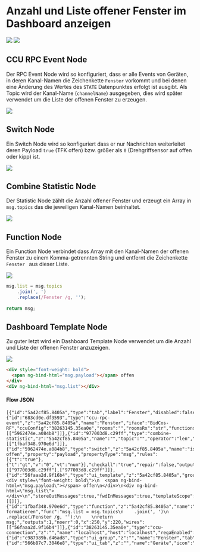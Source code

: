 # Anzahl und Liste offener Fenster im Dashboard anzeigen

![](images/window-1.png)
![](images/window-7.png)

## CCU RPC Event Node

Der RPC Event Node wird so konfiguriert, dass er alle Events von Geräten, in deren Kanal-Namen die Zeichenkette `Fenster` vorkommt und bei denen eine Änderung des Wertes des `STATE` Datenpunktes erfolgt ist ausgibt. Als Topic wird der Kanal-Name (`channelName`) ausgegeben, dies wird später verwendet um die Liste der offenen Fenster zu erzeugen.

![](images/window-2.png)


## Switch Node

Ein Switch Node wird so konfiguriert dass er nur Nachrichten weiterleitet deren Payload `true` (TFK offen) bzw. größer als `0` (Drehgriffsensor auf offen oder kipp) ist.

![](images/window-3.png)

## Combine Statistic Node

Der Statistic Node zählt die Anzahl offener Fenster und erzeugt ein Array in `msg.topics` das die jeweiligen Kanal-Namen beinhaltet.

![](images/window-4.png)


## Function Node

Ein Function Node verbindet dass Array mit den Kanal-Namen der offenen Fenster zu einem Komma-getrennten String und entfernt die Zeichenkette `Fenster ` aus dieser Liste.

![](images/window-5.png)


```javascript
msg.list = msg.topics
    .join(', ')
    .replace(/Fenster /g, '');
    
return msg;
```

## Dashboard Template Node

Zu guter letzt wird ein Dashboard Template Node verwendet um die Anzahl und Liste der offenen Fenster anzuzeigen.

![](images/window-6.png)


```html
<div style="font-weight: bold">
  <span ng-bind-html="msg.payload"></span> offen
</div>
<div ng-bind-html="msg.list"></div>
```


#### Flow JSON

```
[{"id":"5a42cf85.8405a","type":"tab","label":"Fenster","disabled":false,"info":""},{"id":"683cd0e.df3593","type":"ccu-rpc-event","z":"5a42cf85.8405a","name":"Fenster","iface":"BidCos-RF","ccuConfig":"38263145.35ea0e","rooms":"","roomsRx":"str","functions":"","functionsRx":"str","device":"","deviceRx":"str","deviceName":"","deviceNameRx":"str","deviceType":"","deviceTypeRx":"str","channel":"","channelRx":"str","channelName":"Fenster","channelNameRx":"re","channelType":"","channelTypeRx":"str","datapoint":"STATE","datapointRx":"str","change":true,"working":false,"cache":true,"topic":"${channelName}","x":110,"y":120,"wires":[["5962474e.a084b8"]]},{"id":"977003d8.c29ff","type":"combine-statistic","z":"5a42cf85.8405a","name":"","topic":"","operator":"len","defer":250,"timeout":0,"distinction":"topic","x":420,"y":120,"wires":[["1fbaf348.970e6d"]]},{"id":"5962474e.a084b8","type":"switch","z":"5a42cf85.8405a","name":"ist offen","property":"payload","propertyType":"msg","rules":[{"t":"true"},{"t":"gt","v":"0","vt":"num"}],"checkall":"true","repair":false,"outputs":2,"x":260,"y":120,"wires":[["977003d8.c29ff"],["977003d8.c29ff"]]},{"id":"56faaa2d.9f16b4","type":"ui_template","z":"5a42cf85.8405a","group":"c987989b.d46ad8","name":"","order":0,"width":"6","height":"3","format":"<div style=\"font-weight: bold\">\n  <span ng-bind-html=\"msg.payload\"></span> offen\n</div>\n<div ng-bind-html=\"msg.list\"></div>\n","storeOutMessages":true,"fwdInMessages":true,"templateScope":"local","x":440,"y":220,"wires":[[]]},{"id":"1fbaf348.970e6d","type":"function","z":"5a42cf85.8405a","name":"Liste formatieren","func":"msg.list = msg.topics\n    .join(', ')\n    .replace(/Fenster /g, '');\n    \nreturn msg;","outputs":1,"noerr":0,"x":250,"y":220,"wires":[["56faaa2d.9f16b4"]]},{"id":"38263145.35ea0e","type":"ccu-connection","z":"","name":"localhost","host":"localhost","regaEnabled":true,"bcrfEnabled":true,"iprfEnabled":true,"virtEnabled":true,"bcwiEnabled":false,"cuxdEnabled":false,"regaPoll":true,"regaInterval":"30","rpcPingTimeout":"60","rpcInitAddress":"127.0.0.1","rpcServerHost":"127.0.0.1","rpcBinPort":"2047","rpcXmlPort":"2048"},{"id":"c987989b.d46ad8","type":"ui_group","z":"","name":"Fenster","tab":"566b87c7.3046e8","disp":true,"width":"6","collapse":false},{"id":"566b87c7.3046e8","type":"ui_tab","z":"","name":"Geräte","icon":"dashboard","order":1}]
```